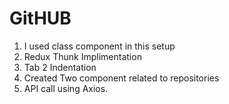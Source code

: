 # GitHUB

1) I used class component in this setup
2) Redux Thunk Implimentation
3) Tab 2 Indentation
4) Created Two component related to repositories
5) API call using Axios.





